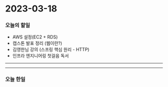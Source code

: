 2023-03-18
==========

### 오늘의 할일
* AWS 설정(EC2 + RDS)
* 캡스톤 발표 정리 (웹이란?)
* 김영한님 강의 (스프링 핵심 원리 - HTTP)
* 인프라 엔지니어링 첫걸음 독서
<hr/>
<hr/>

### 오늘 한일